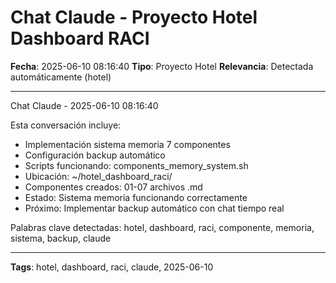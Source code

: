 # Chat Claude - Proyecto Hotel Dashboard RACI
**Fecha**: 2025-06-10 08:16:40
**Tipo**: Proyecto Hotel
**Relevancia**: Detectada automáticamente (hotel)

---

Chat Claude - 2025-06-10 08:16:40

Esta conversación incluye:
- Implementación sistema memoria 7 componentes
- Configuración backup automático
- Scripts funcionando: components_memory_system.sh
- Ubicación: ~/hotel_dashboard_raci/
- Componentes creados: 01-07 archivos .md
- Estado: Sistema memoria funcionando correctamente
- Próximo: Implementar backup automático con chat tiempo real

Palabras clave detectadas: hotel, dashboard, raci, componente, memoria, sistema, backup, claude

---

**Tags**: hotel, dashboard, raci, claude, 2025-06-10
